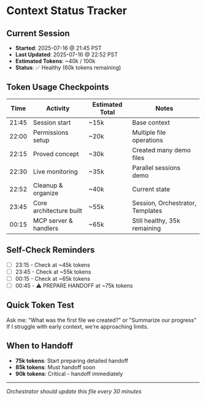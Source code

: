 # Context Status Tracker

## Current Session
- **Started**: 2025-07-16 @ 21:45 PST
- **Last Updated**: 2025-07-16 @ 22:52 PST
- **Estimated Tokens**: ~40k / 100k
- **Status**: ✅ Healthy (60k tokens remaining)

## Token Usage Checkpoints
| Time | Activity | Estimated Total | Notes |
|------|----------|-----------------|-------|
| 21:45 | Session start | ~15k | Base context |
| 22:00 | Permissions setup | ~20k | Multiple file operations |
| 22:15 | Proved concept | ~30k | Created many demo files |
| 22:30 | Live monitoring | ~35k | Parallel sessions demo |
| 22:52 | Cleanup & organize | ~40k | Current state |
| 23:45 | Core architecture built | ~55k | Session, Orchestrator, Templates |
| 00:15 | MCP server & handlers | ~65k | Still healthy, 35k remaining |

## Self-Check Reminders
- [ ] 23:15 - Check at ~45k tokens
- [ ] 23:45 - Check at ~55k tokens  
- [ ] 00:15 - Check at ~65k tokens
- [ ] 00:45 - ⚠️ PREPARE HANDOFF at ~75k tokens

## Quick Token Test
Ask me: "What was the first file we created?" or "Summarize our progress"
If I struggle with early context, we're approaching limits.

## When to Handoff
- **75k tokens**: Start preparing detailed handoff
- **85k tokens**: Must handoff soon
- **90k tokens**: Critical - handoff immediately

---
*Orchestrator should update this file every 30 minutes*